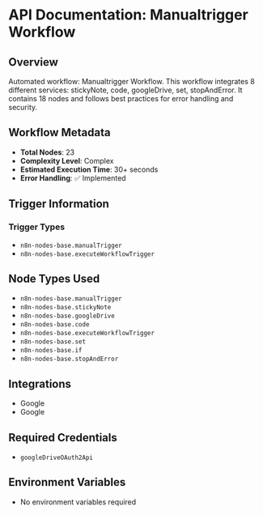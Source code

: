 # API Documentation: Manualtrigger Workflow

## Overview
Automated workflow: Manualtrigger Workflow. This workflow integrates 8 different services: stickyNote, code, googleDrive, set, stopAndError. It contains 18 nodes and follows best practices for error handling and security.

## Workflow Metadata
- **Total Nodes**: 23
- **Complexity Level**: Complex
- **Estimated Execution Time**: 30+ seconds
- **Error Handling**: ✅ Implemented

## Trigger Information
### Trigger Types
- `n8n-nodes-base.manualTrigger`
- `n8n-nodes-base.executeWorkflowTrigger`

## Node Types Used
- `n8n-nodes-base.manualTrigger`
- `n8n-nodes-base.stickyNote`
- `n8n-nodes-base.googleDrive`
- `n8n-nodes-base.code`
- `n8n-nodes-base.executeWorkflowTrigger`
- `n8n-nodes-base.set`
- `n8n-nodes-base.if`
- `n8n-nodes-base.stopAndError`

## Integrations
- Google
- Google

## Required Credentials
- `googleDriveOAuth2Api`

## Environment Variables
- No environment variables required
